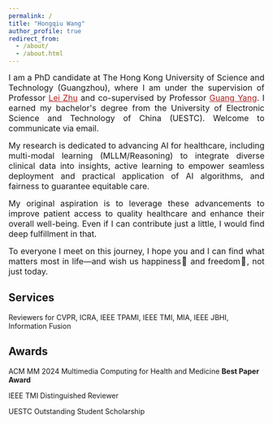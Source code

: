 ```yaml
---
permalink: /
title: "Hongqiu Wang"
author_profile: true
redirect_from: 
  - /about/
  - /about.html
---
```


<p style="text-align: justify;"><font size=3> I am a PhD candidate at The Hong Kong University of Science and Technology (Guangzhou), where I am under the supervision of Professor <a href="https://sites.google.com/site/indexlzhu/home" style="color: #B22222;">Lei Zhu</a> and co-supervised by Professor <a href="https://scholar.google.com/citations?user=ZfzEFpsAAAAJ&hl=en" style="color: #B22222;">Guang Yang</a>. I earned my bachelor's degree from the University of Electronic Science and Technology of China (UESTC). Welcome to communicate via email.</font></p>

<p style="text-align: justify;"><font size=3>My research is dedicated to advancing AI for healthcare, including multi-modal learning (MLLM/Reasoning) to integrate diverse clinical data into insights, active learning to empower seamless deployment and practical application of AI algorithms, and fairness to guarantee equitable care.</font></p>

<p style="text-align: justify;"><font size=3>My original aspiration is to leverage these advancements to improve patient access to quality healthcare and enhance their overall well-being. Even if I can contribute just a little, I would find deep fulfillment in that.</font></p>

<p style="text-align: justify;"><font size=3>To everyone I meet on this journey, I hope you and I can find what matters most in life—and wish us happiness🌅 and freedom💫, not just today.</font></p>


Services
------
Reviewers for CVPR, ICRA, IEEE TPAMI, IEEE TMI, MIA, IEEE JBHI, Information Fusion

Awards
------
ACM MM 2024 Multimedia Computing for Health and Medicine **Best Paper Award**

IEEE TMI Distinguished Reviewer

UESTC Outstanding Student Scholarship
